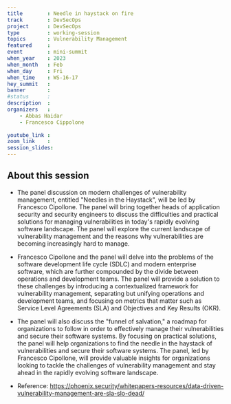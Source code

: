 ```yaml
---
title        : Needle in haystack on fire
track        : DevSecOps
project      : DevSecOps
type         : working-session
topics       : Vulnerability Management
featured     :
event        : mini-summit
when_year    : 2023
when_month   : Feb
when_day     : Fri
when_time    : WS-16-17
hey_summit   : 
banner       : 
#status      : 
description  :
organizers   :
    - Abbas Haidar
    - Francesco Cippolone
   
youtube_link : 
zoom_link    : 
session_slides:
---
```




## About this session
- The panel discussion on modern challenges of vulnerability management, entitled "Needles in the Haystack", will be led by Francesco Cipollone. The panel will bring together heads of application security and security engineers to discuss the difficulties and practical solutions for managing vulnerabilities in today's rapidly evolving software landscape. The panel will explore the current landscape of vulnerability management and the reasons why vulnerabilities are becoming increasingly hard to manage.

- Francesco Cipollone and the panel will delve into the problems of the software development life cycle (SDLC) and modern enterprise software, which are further compounded by the divide between operations and development teams. The panel will provide a solution to these challenges by introducing a contextualized framework for vulnerability management, separating but unifying operations and development teams, and focusing on metrics that matter such as Service Level Agreements (SLA) and Objectives and Key Results (OKR).

- The panel will also discuss the "funnel of salvation," a roadmap for organizations to follow in order to effectively manage their vulnerabilities and secure their software systems. By focusing on practical solutions, the panel will help organizations to find the needle in the haystack of vulnerabilities and secure their software systems. The panel, led by Francesco Cipollone, will provide valuable insights for organizations looking to tackle the challenges of vulnerability management and stay ahead in the rapidly evolving software landscape.

- Reference:
  https://phoenix.security/whitepapers-resources/data-driven-vulnerability-management-are-sla-slo-dead/
